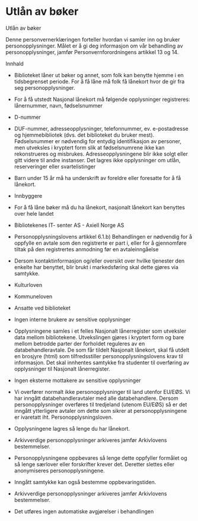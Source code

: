 # Utlån av bøker

Utlån av bøker

  

Denne personvernerklæringen forteller hvordan vi samler inn og bruker personopplysninger. Målet er å gi deg informasjon om vår behandling av personopplysninger, jamfør Personvernforordningens artikkel 13 og 14.

  

Innhald

*   Biblioteket låner ut bøker og annet, som folk kan benytte hjemme i en tidsbegrenset periode. For å få låne må folk få lånekort hvor de gir fra seg personopplysninger.  
    
*   For å få utstedt Nasjonal lånekort må følgende opplysninger registreres: lånernummer, navn, fødselsnummer  
    
*   D-nummer  
    
*   DUF-nummer, adresseopplysninger, telefonnummer, ev. e-postadresse og hjemmebibliotek (dvs. det biblioteket du bruker mest). Fødselsnummer er nødvendig for entydig identifikasjon av personer, men utveksles i kryptert form slik at fødselsnumrene ikke kan rekonstrueres og misbrukes. Adresseopplysningene blir ikke solgt eller gitt videre til andre instanser. Det lagres ikke opplysninger om utlån, reserveringer eller svartelistinger  
    
*   Barn under 15 år må ha underskrift av foreldre eller foresatte for å få lånekort.  
    
*   Innbyggere  
    
*   For å få låne bøker må du ha lånekort, nasjonalt lånekort kan benyttes over hele landet  
    
*   Bibliotekenes IT- senter AS - Axiell Norge AS  
    
*   Personopplysningslovens artikkel 6.1.b) Behandlingen er nødvendig for å oppfylle en avtale som den registrerte er part i, eller for å gjennomføre tiltak på den registrertes anmodning før en avtaleinngåelse  
    
*   Dersom kontaktinformasjon og/eller oversikt over hvilke tjenester den enkelte har benyttet, blir brukt i markedsføring skal dette gjøres via samtykke.  
    
*   Kulturloven  
    
*   Kommuneloven  
    
*   Ansatte ved biblioteket  
    
*   Ingen interne brukere av sensitive opplysninger  
    
*   Opplysningene samles i et felles Nasjonalt lånerregister som utveksler data mellom bibliotekene. Utvekslingen gjøres i kryptert form og bare mellom betrodde parter der forholdet reguleres av en databehandleravtale. De som får tildelt Nasjonalt lånekort, skal få utdelt en brosjyre (html) som tilfredsstiller personopplysningslovens krav til informasjon. Det skal innhentes samtykke fra studenter til overføring av opplysninger til Nasjonalt lånerregister.  
    
*   Ingen eksterne mottakere av sensitive opplysninger  
    
*   Vi overfører normalt ikke personopplysninger til land utenfor EU/EØS. Vi har inngått databehandleravtaler med alle databehandlere. Dersom personopplysninger overføres til tredjeland (utenom EU/EØS) så er det inngått ytterligere avtaler om dette som sikrer at personopplysningene er ivaretatt iht. Personopplysningsloven.  
    
*   Opplysningene lagres så lenge du har lånekort.  
    
*   Arkivverdige personopplysninger arkiveres jamfør Arkivlovens bestemmelser.  
    
*   Personopplysningene oppbevares så lenge dette oppfyller formålet og så lenge særlover eller forskrifter krever det. Deretter slettes eller anonymiseres personopplysningene.  
    
*   Inngått samtykke kan også bestemme oppbevaringstiden.  
    
*   Arkivverdige personopplysninger arkiveres jamfør Arkivlovens bestemmelser.  
    
*   Det utføres ingen automatiske avgjørelser i behandlingen